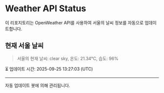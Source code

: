 
# Weather API Status

이 리포지토리는 OpenWeather API를 사용하여 서울의 날씨 정보를 자동으로 업데이트합니다.

## 현재 서울 날씨
> 서울의 현재 날씨: clear sky, 온도: 21.34°C, 습도: 96%

⏳ 업데이트 시간: 2025-09-25 13:27:03 (UTC)

---
자동 업데이트 봇에 의해 관리됩니다.
